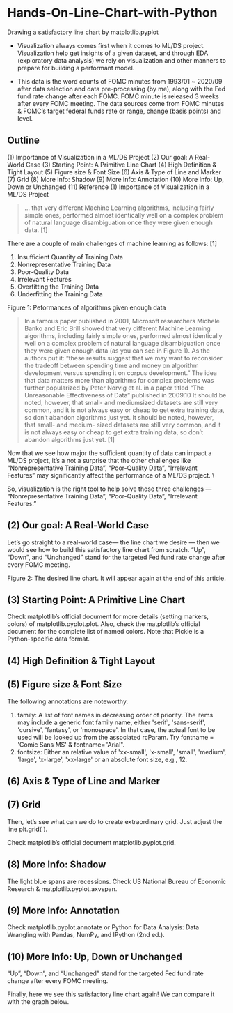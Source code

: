 # Hands-On-Line-Chart-with-Python
Drawing a satisfactory line chart by matplotlib.pyplot


- Visualization always comes first when it comes to ML/DS project. Visualization help get insights of a given dataset, and through EDA (exploratory data analysis) we rely on visualization and other manners to prepare for building a performant model.

- This data is the word counts of FOMC minutes from 1993/01 ~ 2020/09 after data selection and data pre-processing (by me), along with the Fed fund rate change after each FOMC. FOMC minute is released 3 weeks after every FOMC meeting. The data sources come from FOMC minutes & FOMC’s target federal funds rate or range, change (basis points) and level.

## Outline
(1) Importance of Visualization in a ML/DS Project
(2) Our goal: A Real-World Case
(3) Starting Point: A Primitive Line Chart
(4) High Definition & Tight Layout
(5) Figure size & Font Size
(6) Axis & Type of Line and Marker
(7) Grid
(8) More Info: Shadow
(9) More Info: Annotation
(10) More Info: Up, Down or Unchanged
(11) Reference
(1) Importance of Visualization in a ML/DS Project

> … that very different Machine Learning algorithms, including fairly simple ones, performed almost identically well on a complex problem of natural language disambiguation once they were given enough data. [1]

There are a couple of main challenges of machine learning as follows: [1]
1. Insufficient Quantity of Training Data
2. Nonrepresentative Training Data
3.  Poor-Quality Data
4.  Irrelevant Features
5.  Overfitting the Training Data
6.  Underfitting the Training Data

Figure 1: Peformances of algorithms given enough data

> In a famous paper published in 2001, Microsoft researchers Michele Banko and Eric Brill showed that very different Machine Learning algorithms, including fairly simple ones, performed almost identically well on a complex problem of natural language disambiguation once they were given enough data (as you can see in Figure 1).
As the authors put it: “these results suggest that we may want to reconsider the tradeoff between spending time and money on algorithm development versus spending it on corpus development.”
> The idea that data matters more than algorithms for complex problems was further popularized by Peter Norvig et al. in a paper titled “The Unreasonable Effectiveness of Data” published in 2009.10 It should be noted, however, that small- and mediumsized datasets are still very common, and it is not always easy or cheap to get extra training data, so don’t abandon algorithms just yet.
> It should be noted, however, that small- and medium- sized datasets are still very common, and it is not always easy or cheap to get extra training data, so don’t abandon algorithms just yet. [1]

Now that we see how major the sufficient quantity of data can impact a ML/DS project, it’s a not a surprise that the other challenges like “Nonrepresentative Training Data”, “Poor-Quality Data”, “Irrelevant Features” may significantly affect the performance of a ML/DS project. \

So, visualization is the right tool to help solve those three challenges — “Nonrepresentative Training Data”, “Poor-Quality Data”, “Irrelevant Features.”


## (2) Our goal: A Real-World Case
Let’s go straight to a real-world case— the line chart we desire — then we would see how to build this satisfactory line chart from scratch. “Up”, “Down”, and “Unchanged” stand for the targeted Fed fund rate change after every FOMC meeting.

Figure 2: The desired line chart. It will appear again at the end of this article.


## (3) Starting Point: A Primitive Line Chart



Check matplotlib’s official document for more details (setting markers, colors) of matplotlib.pyplot.plot. Also, check the matplotlib’s official document for the complete list of named colors. Note that Pickle is a Python-specific data format.


## (4) High Definition & Tight Layout



## (5) Figure size & Font Size


The following annotations are noteworthy.

1. family: A list of font names in decreasing order of priority. The items may include a generic font family name, either 'serif', 'sans-serif', 'cursive', 'fantasy', or 'monospace'. In that case, the actual font to be used will be looked up from the associated rcParam. Try fontname = 'Comic Sans MS' & fontname="Arial".
2. fontsize: Either an relative value of 'xx-small', 'x-small', 'small', 'medium', 'large', 'x-large', 'xx-large' or an absolute font size, e.g., 12.

## (6) Axis & Type of Line and Marker


## (7) Grid


Then, let’s see what can we do to create extraordinary grid. Just adjust the line plt.grid( ).

Check matplotlib’s official document matplotlib.pyplot.grid.

## (8) More Info: Shadow


The light blue spans are recessions. Check US National Bureau of Economic Research & matplotlib.pyplot.axvspan.

## (9) More Info: Annotation

Check matplotlib.pyplot.annotate or Python for Data Analysis: Data Wrangling with Pandas, NumPy, and IPython (2nd ed.).


## (10) More Info: Up, Down or Unchanged

“Up”, “Down”, and “Unchanged” stand for the targeted Fed fund rate change after every FOMC meeting.


Finally, here we see this satisfactory line chart again! We can compare it with the graph below.
